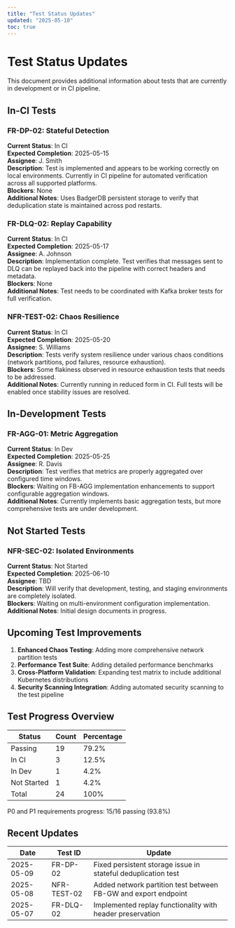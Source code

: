 ```yaml
---
title: "Test Status Updates"
updated: "2025-05-10"
toc: true
---
```


# Test Status Updates

This document provides additional information about tests that are currently in development or in CI pipeline.

## In-CI Tests

### FR-DP-02: Stateful Detection
**Current Status**: In CI  
**Expected Completion**: 2025-05-15  
**Assignee**: J. Smith  
**Description**: Test is implemented and appears to be working correctly on local environments. Currently in CI pipeline for automated verification across all supported platforms.  
**Blockers**: None  
**Additional Notes**: Uses BadgerDB persistent storage to verify that deduplication state is maintained across pod restarts.

### FR-DLQ-02: Replay Capability
**Current Status**: In CI  
**Expected Completion**: 2025-05-17  
**Assignee**: A. Johnson  
**Description**: Implementation complete. Test verifies that messages sent to DLQ can be replayed back into the pipeline with correct headers and metadata.  
**Blockers**: None  
**Additional Notes**: Test needs to be coordinated with Kafka broker tests for full verification.

### NFR-TEST-02: Chaos Resilience
**Current Status**: In CI  
**Expected Completion**: 2025-05-20  
**Assignee**: S. Williams  
**Description**: Tests verify system resilience under various chaos conditions (network partitions, pod failures, resource exhaustion).  
**Blockers**: Some flakiness observed in resource exhaustion tests that needs to be addressed.  
**Additional Notes**: Currently running in reduced form in CI. Full tests will be enabled once stability issues are resolved.

## In-Development Tests

### FR-AGG-01: Metric Aggregation
**Current Status**: In Dev  
**Expected Completion**: 2025-05-25  
**Assignee**: R. Davis  
**Description**: Test verifies that metrics are properly aggregated over configured time windows.  
**Blockers**: Waiting on FB-AGG implementation enhancements to support configurable aggregation windows.  
**Additional Notes**: Currently implements basic aggregation tests, but more comprehensive tests are under development.

## Not Started Tests

### NFR-SEC-02: Isolated Environments
**Current Status**: Not Started  
**Expected Completion**: 2025-06-10  
**Assignee**: TBD  
**Description**: Will verify that development, testing, and staging environments are completely isolated.  
**Blockers**: Waiting on multi-environment configuration implementation.  
**Additional Notes**: Initial design documents in progress.

## Upcoming Test Improvements

1. **Enhanced Chaos Testing**: Adding more comprehensive network partition tests
2. **Performance Test Suite**: Adding detailed performance benchmarks
3. **Cross-Platform Validation**: Expanding test matrix to include additional Kubernetes distributions
4. **Security Scanning Integration**: Adding automated security scanning to the test pipeline

## Test Progress Overview

| Status | Count | Percentage |
|--------|-------|------------|
| Passing | 19 | 79.2% |
| In CI | 3 | 12.5% |
| In Dev | 1 | 4.2% |
| Not Started | 1 | 4.2% |
| Total | 24 | 100% |

P0 and P1 requirements progress: 15/16 passing (93.8%)

## Recent Updates

| Date | Test ID | Update |
|------|---------|--------|
| 2025-05-09 | FR-DP-02 | Fixed persistent storage issue in stateful deduplication test |
| 2025-05-08 | NFR-TEST-02 | Added network partition test between FB-GW and export endpoint |
| 2025-05-07 | FR-DLQ-02 | Implemented replay functionality with header preservation |
